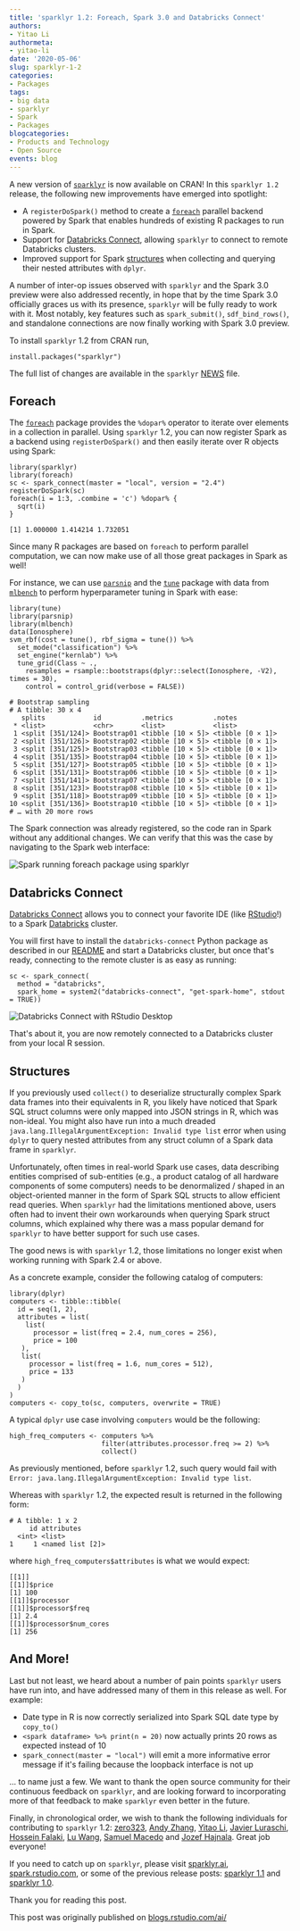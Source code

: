 ```yaml
---
title: 'sparklyr 1.2: Foreach, Spark 3.0 and Databricks Connect'
authors: 
- Yitao Li
authormeta:
- yitao-li
date: '2020-05-06'
slug: sparklyr-1-2
categories:
- Packages
tags:
- big data
- sparklyr
- Spark
- Packages
blogcategories:
- Products and Technology
- Open Source
events: blog
---
```



A new version of [`sparklyr`](https://sparklyr.ai) is now available on CRAN! In this `sparklyr 1.2` release, the following new improvements have emerged into spotlight:

- A `registerDoSpark()` method to create a [`foreach`](#foreach) parallel backend powered by Spark that enables hundreds of existing R packages to run in Spark.
- Support for [Databricks Connect](#databricks-connect), allowing `sparklyr` to connect to remote Databricks clusters.
- Improved support for Spark [structures](#structures) when collecting and querying their nested attributes with `dplyr`.

A number of inter-op issues observed with `sparklyr` and the Spark 3.0 preview were also addressed recently, in hope that by the time Spark 3.0 officially graces us with its presence, `sparklyr` will be fully ready to work with it. Most notably, key features such as `spark_submit()`, `sdf_bind_rows()`, and standalone connections are now finally working with Spark 3.0 preview.

To install `sparklyr` 1.2 from CRAN run,

```{{r echo=TRUE, eval=FALSE}}
install.packages("sparklyr")
```

The full list of changes are available in the `sparklyr` [NEWS](https://github.com/sparklyr/sparklyr/blob/master/NEWS.md) file.

## Foreach

The [`foreach`](https://CRAN.R-project.org/package=foreach) package provides the `%dopar%` operator to iterate over elements in a collection in parallel. Using `sparklyr` 1.2, you can now register Spark as a backend using `registerDoSpark()` and then easily iterate over R objects using Spark:

```{{r echo=TRUE, eval=FALSE}}
library(sparklyr)
library(foreach)
sc <- spark_connect(master = "local", version = "2.4")
registerDoSpark(sc)
foreach(i = 1:3, .combine = 'c') %dopar% {
  sqrt(i)
}
```
```
[1] 1.000000 1.414214 1.732051
```

Since many R packages are based on `foreach` to perform parallel computation, we can now make use of all those great packages in Spark as well!

For instance, we can use [`parsnip`](https://tidymodels.github.io/parsnip/) and the [`tune`](https://tidymodels.github.io/tune/) package with data from [`mlbench`](https://CRAN.R-project.org/package=mlbench) to perform hyperparameter tuning in Spark with ease:

```{{r echo=TRUE, eval=FALSE}}
library(tune)
library(parsnip)
library(mlbench)
data(Ionosphere)
svm_rbf(cost = tune(), rbf_sigma = tune()) %>%
  set_mode("classification") %>%
  set_engine("kernlab") %>%
  tune_grid(Class ~ .,
    resamples = rsample::bootstraps(dplyr::select(Ionosphere, -V2), times = 30),
    control = control_grid(verbose = FALSE))
```
```
# Bootstrap sampling
# A tibble: 30 x 4
   splits            id          .metrics          .notes
 * <list>            <chr>       <list>            <list>
 1 <split [351/124]> Bootstrap01 <tibble [10 × 5]> <tibble [0 × 1]>
 2 <split [351/126]> Bootstrap02 <tibble [10 × 5]> <tibble [0 × 1]>
 3 <split [351/125]> Bootstrap03 <tibble [10 × 5]> <tibble [0 × 1]>
 4 <split [351/135]> Bootstrap04 <tibble [10 × 5]> <tibble [0 × 1]>
 5 <split [351/127]> Bootstrap05 <tibble [10 × 5]> <tibble [0 × 1]>
 6 <split [351/131]> Bootstrap06 <tibble [10 × 5]> <tibble [0 × 1]>
 7 <split [351/141]> Bootstrap07 <tibble [10 × 5]> <tibble [0 × 1]>
 8 <split [351/123]> Bootstrap08 <tibble [10 × 5]> <tibble [0 × 1]>
 9 <split [351/118]> Bootstrap09 <tibble [10 × 5]> <tibble [0 × 1]>
10 <split [351/136]> Bootstrap10 <tibble [10 × 5]> <tibble [0 × 1]>
# … with 20 more rows
```

The Spark connection was already registered, so the code ran in Spark without any additional changes. We can verify that this was the case by navigating to the Spark web interface:

<img src="2020-05-06-sparklyr-1-2-spark-backend-foreach-package.png" alt="Spark running foreach package using sparklyr"/>

## Databricks Connect

[Databricks Connect](https://docs.databricks.com/dev-tools/databricks-connect.html) allows you to connect your favorite IDE (like [RStudio](https://rstudio.com/products/rstudio/download/)!) to a Spark [Databricks](https://databricks.com/) cluster.

You will first have to install the `databricks-connect` Python package as described in our [README](https://github.com/sparklyr/sparklyr#connecting-through-databricks-connect) and start a Databricks cluster, but once that's ready, connecting to the remote cluster is as easy as running:

```{{r echo=TRUE, eval=FALSE}}
sc <- spark_connect(
  method = "databricks",
  spark_home = system2("databricks-connect", "get-spark-home", stdout = TRUE))
```

<img src="2020-05-06-sparklyr-1-2-spark-databricks-connect-rstudio.png" alt="Databricks Connect with RStudio Desktop"/>

That's about it, you are now remotely connected to a Databricks cluster from your local R session.

## Structures

If you previously used `collect()` to deserialize structurally complex Spark data frames into their equivalents in R, you likely have noticed that Spark SQL struct columns were only mapped into JSON strings in R, which was non-ideal. You might also have run into a much dreaded `java.lang.IllegalArgumentException: Invalid type list` error when using `dplyr` to query nested attributes from any struct column of a Spark data frame in `sparklyr`.

Unfortunately, often times in real-world Spark use cases, data describing entities comprised of sub-entities (e.g., a product catalog of all hardware components of some computers) needs to be denormalized / shaped in an object-oriented manner in the form of Spark SQL structs to allow efficient read queries. When `sparklyr` had the limitations mentioned above, users often had to invent their own workarounds when querying Spark struct columns, which explained why there was a mass popular demand for `sparklyr` to have better support for such use cases.

The good news is with `sparklyr` 1.2, those limitations no longer exist when working running with Spark 2.4 or above.

As a concrete example, consider the following catalog of computers:

```{{r echo=TRUE, eval=FALSE}}
library(dplyr)
computers <- tibble::tibble(
  id = seq(1, 2),
  attributes = list(
    list(
      processor = list(freq = 2.4, num_cores = 256),
      price = 100
   ),
   list(
     processor = list(freq = 1.6, num_cores = 512),
     price = 133
   )
  )
)
computers <- copy_to(sc, computers, overwrite = TRUE)
```

A typical `dplyr` use case involving `computers` would be the following:

```{{r echo=TRUE, eval=FALSE}}
high_freq_computers <- computers %>%
                       filter(attributes.processor.freq >= 2) %>%
                       collect()
```

As previously mentioned, before `sparklyr` 1.2, such query would fail with `Error: java.lang.IllegalArgumentException: Invalid type list`.

Whereas with `sparklyr` 1.2, the expected result is returned in the following form:

```
# A tibble: 1 x 2
     id attributes
  <int> <list>
1     1 <named list [2]>
```

where `high_freq_computers$attributes` is what we would expect:

```
[[1]]
[[1]]$price
[1] 100
[[1]]$processor
[[1]]$processor$freq
[1] 2.4
[[1]]$processor$num_cores
[1] 256
```

## And More!

Last but not least, we heard about a number of pain points `sparklyr` users have run into, and have addressed many of them in this release as well. For example:

 -  Date type in R is now correctly serialized into Spark SQL date type by `copy_to()`
 -  `<spark dataframe> %>% print(n = 20)` now actually prints 20 rows as expected instead of 10
 - `spark_connect(master = "local")` will emit a more informative error message if it's failing because the loopback interface is not up

... to name just a few. We want to thank the open source community for their continuous feedback on `sparklyr`, and are looking forward to incorporating more of that feedback to make `sparklyr` even better in the future.

Finally, in chronological order, we wish to thank the following individuals for contributing to `sparklyr` 1.2: [zero323](https://github.com/zero323), [Andy Zhang](https://github.com/Loquats), [Yitao Li](https://github.com/yl790),
[Javier Luraschi](https://github.com/javierluraschi), [Hossein Falaki](https://github.com/falaki), [Lu Wang](https://github.com/lu-wang-dl), [Samuel Macedo](https://github.com/samuelmacedo83) and [Jozef Hajnala](https://github.com/jozefhajnala). Great job everyone!

If you need to catch up on `sparklyr`, please visit [sparklyr.ai](https://sparklyr.ai), [spark.rstudio.com](https://spark.rstudio.com), or some of the previous release posts: [sparklyr 1.1](https://blog.rstudio.com/2020/01/29/sparklyr-1-1/) and [sparklyr 1.0](https://blog.rstudio.com/2019/03/15/sparklyr-1-0/).

Thank you for reading this post.

This post was originally published on [blogs.rstudio.com/ai/](https://blogs.rstudio.com/ai/)

